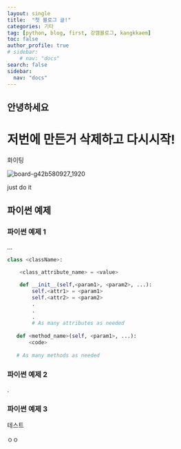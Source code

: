 ```yaml
---
layout: single
title:  "첫 블로그 글!"
categories: 기타
tag: [python, blog, first, 강깸블로그, kangkkaem]
toc: false
author_profile: true
# sidebar:
    # nav: "docs"
search: false
sidebar:
  nav: "docs"
---
```


## 안녕하세요

# 저번에 만든거 삭제하고 다시시작! 



화이팅

![board-g42b580927_1920](https://user-images.githubusercontent.com/88465943/144023123-f406741a-9e1f-4c5d-9a15-a40bc51ce73f.png)

just do it



## 파이썬 예제

### 파이썬 예제 1

...


```python 
class <className>:

    <class_attribute_name> = <value>

    def __init__(self,<param1>, <param2>, ...):
        self.<attr1> = <param1>
        self.<attr2> = <param2>
        .
        .
        .
        # As many attributes as needed
    
   def <method_name>(self, <param1>, ...):
       <code>
       
   # As many methods as needed
```

### 파이썬 예제 2

.



### 파이썬 예제 3

테스트

ㅇㅇ
